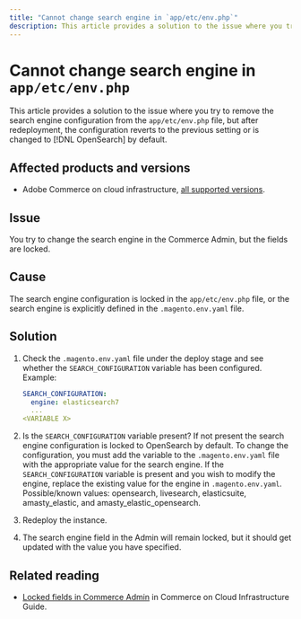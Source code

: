 ```yaml
---
title: "Cannot change search engine in `app/etc/env.php`"
description: This article provides a solution to the issue where you try to change the search engine in the Commerce Admin but the fields are locked.
---
```


# Cannot change search engine in `app/etc/env.php`

This article provides a solution to the issue where you try to remove the search engine configuration from the `app/etc/env.php` file, but after redeployment, the configuration reverts to the previous setting or is changed to [!DNL OpenSearch] by default.

## Affected products and versions

* Adobe Commerce on cloud infrastructure, [all supported versions](https://magento.com/sites/default/files/magento-software-lifecycle-policy.pdf).


## Issue

You try to change the search engine in the Commerce Admin, but the fields are locked.

## Cause

The search engine configuration is locked in the `app/etc/env.php` file, or the search engine is explicitly defined in the `.magento.env.yaml` file.

## Solution

1. Check the `.magento.env.yaml` file under the deploy stage and see whether the `SEARCH_CONFIGURATION` variable has been configured. Example:

      ```yaml
      SEARCH_CONFIGURATION:
        engine: elasticsearch7
        ...
      <VARIABLE X>
      ```

1. Is the  `SEARCH_CONFIGURATION` variable present? If not present the search engine configuration is locked to OpenSearch by default. To change the configuration, you must add the variable to the `.magento.env.yaml` file with the appropriate value for the search engine. If the  `SEARCH_CONFIGURATION` variable is present and you wish to modify the engine, replace the existing value for the engine in `.magento.env.yaml`. Possible/known values: opensearch, livesearch, elasticsuite, amasty_elastic, and amasty_elastic_opensearch.
1. Redeploy the instance.
1. The search engine field in the Admin will remain locked, but it should get updated with the value you have specified.

## Related reading

* [Locked fields in Commerce Admin](/help/troubleshooting/miscellaneous/locked-fields-in-magento-admin.md) in Commerce on Cloud Infrastructure Guide.
